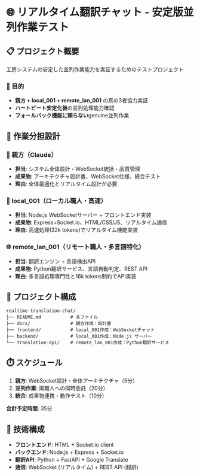 # 🌐 リアルタイム翻訳チャット - 安定版並列作業テスト

## 📋 プロジェクト概要
工房システムの安定した並列作業能力を実証するためのテストプロジェクト

### 🎯 目的
- **親方 + local_001 + remote_lan_001** の真の3者協力実証
- **ハートビート安定化後**の並列処理能力確認  
- **フォールバック機能に頼らない**genuine並列作業

## 👥 作業分担設計

### 👑 親方（Claude）
- **担当**: システム全体設計・WebSocket統括・品質管理
- **成果物**: アーキテクチャ設計書、WebSocket仕様、統合テスト
- **理由**: 全体最適化とリアルタイム設計が必要

### 🔧 local_001（ローカル職人・高速）
- **担当**: Node.js WebSocketサーバー + フロントエンド実装
- **成果物**: Express+Socket.io、HTML/CSS/JS、リアルタイム通信
- **理由**: 高速処理(32k tokens)でリアルタイム機能実装

### 🌐 remote_lan_001（リモート職人・多言語特化）
- **担当**: 翻訳エンジン + 言語検出API
- **成果物**: Python翻訳サービス、言語自動判定、REST API
- **理由**: 多言語処理専門性と16k tokens制約でAPI実装

## 📁 プロジェクト構成
```
realtime-translation-chat/
├── README.md           # 本ファイル
├── docs/               # 親方作成：設計書
├── frontend/           # local_001作成：WebSocketチャット
├── backend/            # local_001作成：Node.js サーバー  
└── translation-api/    # remote_lan_001作成：Python翻訳サービス
```

## ⏱️ スケジュール
1. **親方**: WebSocket設計・全体アーキテクチャ（5分）
2. **並列作業**: 両職人への同時委託（20分）
3. **統合**: 成果物連携・動作テスト（10分）

**合計予定時間**: 35分

## 🚀 技術構成
- **フロントエンド**: HTML + Socket.io client
- **バックエンド**: Node.js + Express + Socket.io  
- **翻訳API**: Python + FastAPI + Google Translate
- **通信**: WebSocket (リアルタイム) + REST API (翻訳)